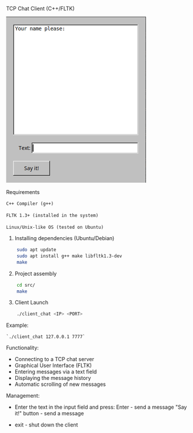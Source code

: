TCP Chat Client (C++/FLTK)

![Chat Demo](screenshots/chatt_demo.gif)

Requirements

    C++ Compiler (g++)

    FLTK 1.3+ (installed in the system)

    Linux/Unix-like OS (tested on Ubuntu)

1. Installing dependencies (Ubuntu/Debian)

```bash
    sudo apt update
    sudo apt install g++ make libfltk1.3-dev
    make
```

2. Project assembly
```bash
    cd src/
    make
```

3. Client Launch
```bash
    ./client_chat <IP> <PORT>
```

Example:

    `./client_chat 127.0.0.1 7777`

Functionality:
  * Connecting to a TCP chat server
  * Graphical User Interface (FLTK)
  * Entering messages via a text field
  * Displaying the message history
  * Automatic scrolling of new messages

Management:

  * Enter the text in the input field and press:
        Enter - send a message
        "Say it!" button - send a message

  * exit - shut down the client
